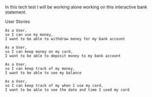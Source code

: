 In this tech test I will be working alone working on this interactive bank statement.

User Stories
```
As a User,
so I can use my money,
I want to be able to withdraw money for my bank account
```
```
As a User,
so I can keep money on my card,
I want to be able to deposit money to my bank account
```
```
As a User,
so I can keep track of my money,
I want to be able to see my balance 
```
```
As a User,
so I can keep track of my when I use my card,
I want to be able to see the date and time I used my card
```
